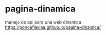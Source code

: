 # pagina-dinamica
manejo de api para una web dinamica
https://ponceflaviaa.github.io/pagina-dinamica/
